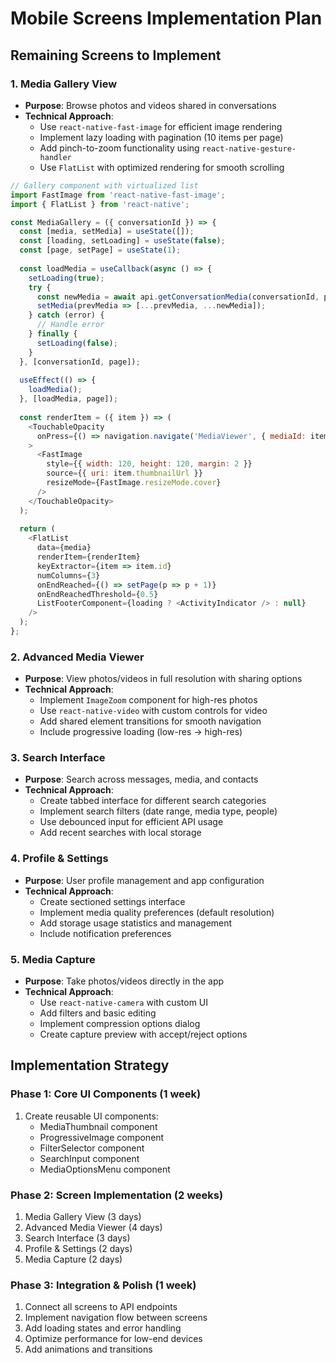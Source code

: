 # Mobile Screens Implementation Plan

## Remaining Screens to Implement

### 1. Media Gallery View
- **Purpose**: Browse photos and videos shared in conversations
- **Technical Approach**:
  - Use `react-native-fast-image` for efficient image rendering
  - Implement lazy loading with pagination (10 items per page)
  - Add pinch-to-zoom functionality using `react-native-gesture-handler`
  - Use `FlatList` with optimized rendering for smooth scrolling

```javascript
// Gallery component with virtualized list
import FastImage from 'react-native-fast-image';
import { FlatList } from 'react-native';

const MediaGallery = ({ conversationId }) => {
  const [media, setMedia] = useState([]);
  const [loading, setLoading] = useState(false);
  const [page, setPage] = useState(1);
  
  const loadMedia = useCallback(async () => {
    setLoading(true);
    try {
      const newMedia = await api.getConversationMedia(conversationId, page, 10);
      setMedia(prevMedia => [...prevMedia, ...newMedia]);
    } catch (error) {
      // Handle error
    } finally {
      setLoading(false);
    }
  }, [conversationId, page]);
  
  useEffect(() => {
    loadMedia();
  }, [loadMedia, page]);
  
  const renderItem = ({ item }) => (
    <TouchableOpacity 
      onPress={() => navigation.navigate('MediaViewer', { mediaId: item.id })}
    >
      <FastImage
        style={{ width: 120, height: 120, margin: 2 }}
        source={{ uri: item.thumbnailUrl }}
        resizeMode={FastImage.resizeMode.cover}
      />
    </TouchableOpacity>
  );
  
  return (
    <FlatList
      data={media}
      renderItem={renderItem}
      keyExtractor={item => item.id}
      numColumns={3}
      onEndReached={() => setPage(p => p + 1)}
      onEndReachedThreshold={0.5}
      ListFooterComponent={loading ? <ActivityIndicator /> : null}
    />
  );
};
```

### 2. Advanced Media Viewer
- **Purpose**: View photos/videos in full resolution with sharing options
- **Technical Approach**:
  - Implement `ImageZoom` component for high-res photos
  - Use `react-native-video` with custom controls for video
  - Add shared element transitions for smooth navigation
  - Include progressive loading (low-res → high-res)

### 3. Search Interface
- **Purpose**: Search across messages, media, and contacts
- **Technical Approach**:
  - Create tabbed interface for different search categories
  - Implement search filters (date range, media type, people)
  - Use debounced input for efficient API usage
  - Add recent searches with local storage

### 4. Profile & Settings
- **Purpose**: User profile management and app configuration
- **Technical Approach**:
  - Create sectioned settings interface
  - Implement media quality preferences (default resolution)
  - Add storage usage statistics and management
  - Include notification preferences

### 5. Media Capture
- **Purpose**: Take photos/videos directly in the app
- **Technical Approach**:
  - Use `react-native-camera` with custom UI
  - Add filters and basic editing
  - Implement compression options dialog
  - Create capture preview with accept/reject options

## Implementation Strategy

### Phase 1: Core UI Components (1 week)
1. Create reusable UI components:
   - MediaThumbnail component
   - ProgressiveImage component
   - FilterSelector component
   - SearchInput component
   - MediaOptionsMenu component

### Phase 2: Screen Implementation (2 weeks)
1. Media Gallery View (3 days)
2. Advanced Media Viewer (4 days)
3. Search Interface (3 days)
4. Profile & Settings (2 days)
5. Media Capture (2 days)

### Phase 3: Integration & Polish (1 week)
1. Connect all screens to API endpoints
2. Implement navigation flow between screens
3. Add loading states and error handling
4. Optimize performance for low-end devices
5. Add animations and transitions
